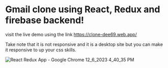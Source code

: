 # Gmail clone using React, Redux and firebase backend!

visit the live demo using the link https://clone-dee69.web.app/

Take note that it is not responsive and it is a desktop site but you can make it responsive to up your css skills.

![React Redux App - Google Chrome 12_6_2023 4_40_35 PM](https://github.com/philipbwalya/Gmail-clone/assets/128143570/6a49df03-8553-4a22-b545-753a9fe2f17d)


